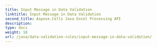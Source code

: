 ```yaml
---
title: Input Message in Data Validation
linktitle: Input Message in Data Validation
second_title: Aspose.Cells Java Excel Processing API
description: 
type: docs
weight: 18
url: /java/data-validation-rules/input-message-in-data-validation/
---
```

